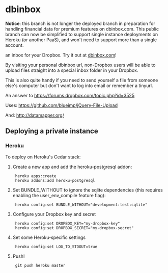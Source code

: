 dbinbox
======

**Notice**: this branch is not longer the deployed branch in preparation for handling financial data for premium features on dbinbox.com. This public branch can now be simplified to support single instance deployments on Heroku (or another PaaS), and won't need to support more than a single account.

an inbox for your Dropbox. Try it out at [dbinbox.com](http://dbinbox.com)!

By visiting your personal dbinbox url, non-Dropbox users will be able to upload files straight into a special inbox folder in your Dropbox.

This is also quite handy if you need to send yourself a file from someone else's computer but don't want to log into email or remember a tinyurl.

An answer to https://forums.dropbox.com/topic.php?id=3525

Uses: https://github.com/blueimp/jQuery-File-Upload

And: http://datamapper.org/


Deploying a private instance
-----------------------------

### Heroku

To deploy on Heroku's Cedar stack:

1. Create a new app and add the heroku-postgresql addon:

        heroku apps:create
        heroku addons:add heroku-postgresql

2. Set BUNDLE_WITHOUT to ignore the sqlite dependencies (this requires
   enabling the user_env_compile feature flag):

        heroku config:set BUNDLE_WITHOUT="development:test:sqlite"

3. Configure your Dropbox key and secret

        heroku config:set DROPBOX_KEY="my-dropbox-key"
        heroku config:set DROPBOX_SECRET="my-dropbox-secret"

4. Set some Heroku-specific settings

        heroku config:set LOG_TO_STDOUT=true

5. Push!

        git push heroku master
